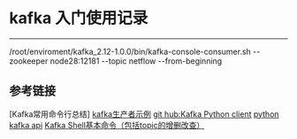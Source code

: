 # kafka 入门使用记录
***
/root/enviroment/kafka_2.12-1.0.0/bin/kafka-console-consumer.sh --zookeeper node28:12181 --topic netflow --from-beginning

## 参考链接
[Kafka常用命令行总结]
[kafka生产者示例](https://blog.csdn.net/propro1314/article/details/53284599)
[git hub:Kafka Python client](https://github.com/dpkp/kafka-python)
[python kafka api](https://kafka-python.readthedocs.io/en/master/apidoc/KafkaConsumer.html)
[Kafka Shell基本命令（包括topic的增删改查）](https://www.cnblogs.com/xiaodf/p/6093261.html#5)
